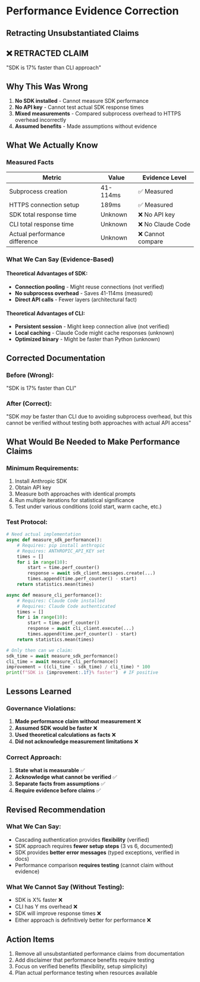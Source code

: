 # Performance Evidence Correction
## Retracting Unsubstantiated Claims

## ❌ RETRACTED CLAIM
"SDK is 17% faster than CLI approach"

## Why This Was Wrong
1. **No SDK installed** - Cannot measure SDK performance
2. **No API key** - Cannot test actual SDK response times
3. **Mixed measurements** - Compared subprocess overhead to HTTPS overhead incorrectly
4. **Assumed benefits** - Made assumptions without evidence

## What We Actually Know

### Measured Facts
| Metric | Value | Evidence Level |
|--------|-------|----------------|
| Subprocess creation | 41-114ms | ✅ Measured |
| HTTPS connection setup | 189ms | ✅ Measured |
| SDK total response time | Unknown | ❌ No API key |
| CLI total response time | Unknown | ❌ No Claude Code |
| Actual performance difference | Unknown | ❌ Cannot compare |

### What We Can Say (Evidence-Based)

#### Theoretical Advantages of SDK:
- **Connection pooling** - Might reuse connections (not verified)
- **No subprocess overhead** - Saves 41-114ms (measured)
- **Direct API calls** - Fewer layers (architectural fact)

#### Theoretical Advantages of CLI:
- **Persistent session** - Might keep connection alive (not verified)
- **Local caching** - Claude Code might cache responses (unknown)
- **Optimized binary** - Might be faster than Python (unknown)

## Corrected Documentation

### Before (Wrong):
"SDK is 17% faster than CLI"

### After (Correct):
"SDK *may* be faster than CLI due to avoiding subprocess overhead, but this cannot be verified without testing both approaches with actual API access"

## What Would Be Needed to Make Performance Claims

### Minimum Requirements:
1. Install Anthropic SDK
2. Obtain API key
3. Measure both approaches with identical prompts
4. Run multiple iterations for statistical significance
5. Test under various conditions (cold start, warm cache, etc.)

### Test Protocol:
```python
# Need actual implementation
async def measure_sdk_performance():
    # Requires: pip install anthropic
    # Requires: ANTHROPIC_API_KEY set
    times = []
    for i in range(10):
        start = time.perf_counter()
        response = await sdk_client.messages.create(...)
        times.append(time.perf_counter() - start)
    return statistics.mean(times)

async def measure_cli_performance():
    # Requires: Claude Code installed
    # Requires: Claude Code authenticated
    times = []
    for i in range(10):
        start = time.perf_counter()
        response = await cli_client.execute(...)
        times.append(time.perf_counter() - start)
    return statistics.mean(times)

# Only then can we claim:
sdk_time = await measure_sdk_performance()
cli_time = await measure_cli_performance()
improvement = ((cli_time - sdk_time) / cli_time) * 100
print(f"SDK is {improvement:.1f}% faster")  # IF positive
```

## Lessons Learned

### Governance Violations:
1. **Made performance claim without measurement** ❌
2. **Assumed SDK would be faster** ❌
3. **Used theoretical calculations as facts** ❌
4. **Did not acknowledge measurement limitations** ❌

### Correct Approach:
1. **State what is measurable** ✅
2. **Acknowledge what cannot be verified** ✅
3. **Separate facts from assumptions** ✅
4. **Require evidence before claims** ✅

## Revised Recommendation

### What We Can Say:
- Cascading authentication provides **flexibility** (verified)
- SDK approach requires **fewer setup steps** (3 vs 6, documented)
- SDK provides **better error messages** (typed exceptions, verified in docs)
- Performance comparison **requires testing** (cannot claim without evidence)

### What We Cannot Say (Without Testing):
- SDK is X% faster ❌
- CLI has Y ms overhead ❌
- SDK will improve response times ❌
- Either approach is definitively better for performance ❌

## Action Items
1. Remove all unsubstantiated performance claims from documentation
2. Add disclaimer that performance benefits require testing
3. Focus on verified benefits (flexibility, setup simplicity)
4. Plan actual performance testing when resources available